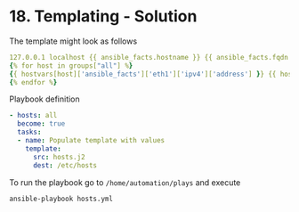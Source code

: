 # 18. Templating - Solution

The template might look as follows
```yml
127.0.0.1 localhost {{ ansible_facts.hostname }} {{ ansible_facts.fqdn  }}
{% for host in groups["all"] %}
{{ hostvars[host]['ansible_facts']['eth1']['ipv4']['address'] }} {{ hostvars[host]['ansible_facts']['hostname']  }} {{ hostvars[host]['ansible_facts']['fqdn'] }} 
{% endfor %}
```

Playbook definition 
```yml
- hosts: all
  become: true
  tasks:
  - name: Populate template with values
    template:
      src: hosts.j2
      dest: /etc/hosts
```

To run the playbook go to `/home/automation/plays` and execute
```bash
ansible-playbook hosts.yml
```